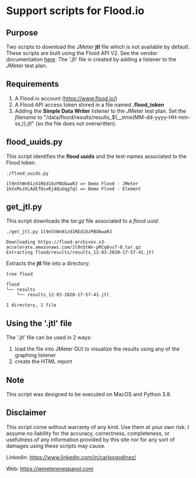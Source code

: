 # Support scripts for Flood.io

## Purpose

Two scripts to download the JMeter **jtl** file which is not available by default. These scripts are built using the Flood API V2. See the vendor documentation [here](https://github.com/flood-io/api-docs). The '.jtl' file is created by adding a listener to the JMeter test plan.

## Requirements

1. A Flood.io account (https://www.flood.io/)
2. A Flood API access token stored in a file named **.flood_token**
3. Adding the **Simple Data Writer** listener to the JMeter test plan. Set the *filename* to "/data/flood/results/results_${__time(MM-dd-yyyy-HH-mm-ss,)}.jtl" (so the file does not overwritten).

## flood_uuids.py

This script identifies the **flood uuids** and the test-names associated to the Flood token.

```
./flood_uuids.py

1l9n5tWn01zd1REd16zPBUbwaR3 => Demo Flood - JMeter
1kVxMszXLAdEfOsxRj4QuUqg7ql => Demo Flood - Element
```
## get_jtl.py

This script downloads the *tar.gz* file associated to a *flood uuid*: 

```
./get_jtl.py 1l9n5tWn01zd1REd16zPBUbwaR3

Downloading https://flood-archives.s3-accelerate.amazonaws.com/1l9n5tWn-pRCq6vs7-0.tar.gz
Extracting flood/results/results_12-03-2020-17-57-41.jtl
```

Extracts the **jtl** file into a directory:

```
tree flood

flood
└── results
    └── results_12-03-2020-17-57-41.jtl

1 directory, 1 file
```

## Using the '.jtl' file

The '.jtl' file can be used in 2 ways:

1. load the file into JMeter GUI to visualize the results using any of the graphing listener
2. create the HTML report

## Note

This script was designed to be executed on MacOS and Python 3.8.

## Disclaimer

This script come without warranty of any kind. Use them at your own risk. I assume no liability for the accuracy, correctness, completeness, or usefulness of any information provided by this site nor for any sort of damages using these scripts may cause.

Linkedin: https://www.linkedin.com/in/carlosgodinez/

Web: https://jemeterenespanol.com

